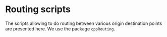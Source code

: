 Routing scripts
================

The scripts allowing to do routing between various origin destination
points are presented here. We use the package `cppRouting`.
